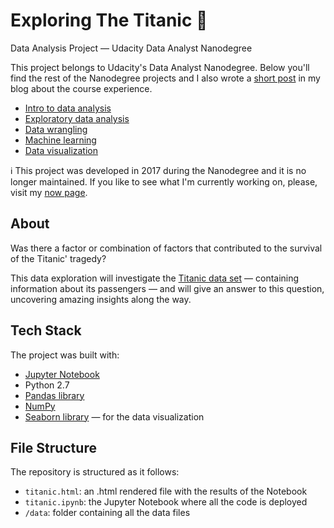 # Exploring The Titanic 🚢
Data Analysis Project — Udacity Data Analyst Nanodegree

This project belongs to Udacity's Data Analyst Nanodegree. Below you'll find the rest of the Nanodegree projects and I also wrote a [short post](https://www.collado.io/blog/2018/udacity-dand) in my blog about the course experience.

* [Intro to data analysis](https://github.com/MarcCollado/titanic)
* [Exploratory data analysis](https://github.com/MarcCollado/wine)
* [Data wrangling](https://github.com/MarcCollado/open-street-map)
* [Machine learning](https://github.com/MarcCollado/enron)
* [Data visualization](https://public.tableau.com/profile/marccollado#!/vizhome/TitanicFinal_6/Titanic)

ℹ️ This project was developed in 2017 during the Nanodegree and it is no longer maintained. If you like to see what I'm currently working on, please, visit my [now page](https://www.collado.io/now).


## About
Was there a factor or combination of factors that contributed to the survival of the Titanic' tragedy?

This data exploration will investigate the [Titanic data set](https://www.kaggle.com/c/titanic) — containing information about its passengers — and will give an answer to this question, uncovering amazing insights along the way.


## Tech Stack
The project was built with:

* [Jupyter Notebook](https://jupyter.org/)
* Python 2.7
* [Pandas library](https://pandas.pydata.org/)
* [NumPy](http://www.numpy.org/)
* [Seaborn library](https://seaborn.pydata.org/) — for the data visualization


## File Structure
The repository is structured as it follows:

* `titanic.html`: an .html rendered file with the results of the Notebook
* `titanic.ipynb`: the Jupyter Notebook where all the code is deployed
* `/data`: folder containing all the data files
